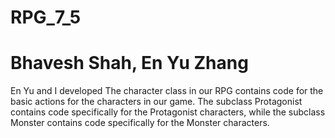 # RPG_7_5

# Bhavesh Shah, En Yu Zhang

En Yu and I developed The character class in our RPG contains code for the basic actions for the characters in our game. The subclass Protagonist contains code specifically for the Protagonist characters, while the subclass Monster contains code specifically for the Monster characters.
